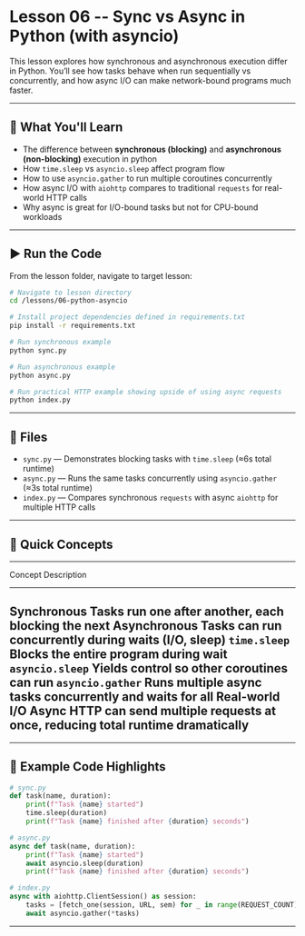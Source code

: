 # Lesson 06 -- Sync vs Async in Python (with asyncio)

This lesson explores how synchronous and asynchronous execution differ in Python. You’ll see how tasks behave when run sequentially vs concurrently, and how async I/O can make network-bound programs much faster.

---

## 🔹 What You'll Learn

-   The difference between **synchronous (blocking)** and **asynchronous (non-blocking)** execution in python
-   How `time.sleep` vs `asyncio.sleep` affect program flow  
-   How to use `asyncio.gather` to run multiple coroutines concurrently  
-   How async I/O with `aiohttp` compares to traditional `requests` for real-world HTTP calls  
-   Why async is great for I/O-bound tasks but not for CPU-bound workloads  

---

## ▶️ Run the Code

From the lesson folder, navigate to target lesson:

```bash
# Navigate to lesson directory
cd /lessons/06-python-asyncio

# Install project dependencies defined in requirements.txt
pip install -r requirements.txt

# Run synchronous example
python sync.py

# Run asynchronous example
python async.py

# Run practical HTTP example showing upside of using async requests 
python index.py
```

---

## 📁 Files

-   `sync.py` — Demonstrates blocking tasks with `time.sleep` (≈6s total runtime)  
-   `async.py` — Runs the same tasks concurrently using `asyncio.gather` (≈3s total runtime)  
-   `index.py` — Compares synchronous `requests` with async `aiohttp` for multiple HTTP calls  

---

## 🧠 Quick Concepts

  --------------------------------------------------------------------------
  Concept              Description
  -------------------- -----------------------------------------------------
  Synchronous          Tasks run **one after another**, each blocking the next
  Asynchronous         Tasks can run **concurrently** during waits (I/O, sleep)
  `time.sleep`         Blocks the entire program during wait
  `asyncio.sleep`      Yields control so other coroutines can run
  `asyncio.gather`     Runs multiple async tasks concurrently and waits for all
  Real-world I/O       Async HTTP can send multiple requests at once, reducing
                       total runtime dramatically
  --------------------------------------------------------------------------

---

## 📌 Example Code Highlights

```python
# sync.py
def task(name, duration):
    print(f"Task {name} started")
    time.sleep(duration)
    print(f"Task {name} finished after {duration} seconds")
```

```python
# async.py
async def task(name, duration):
    print(f"Task {name} started")
    await asyncio.sleep(duration)
    print(f"Task {name} finished after {duration} seconds")
```

```python
# index.py
async with aiohttp.ClientSession() as session:
    tasks = [fetch_one(session, URL, sem) for _ in range(REQUEST_COUNT)]
    await asyncio.gather(*tasks)
```

---